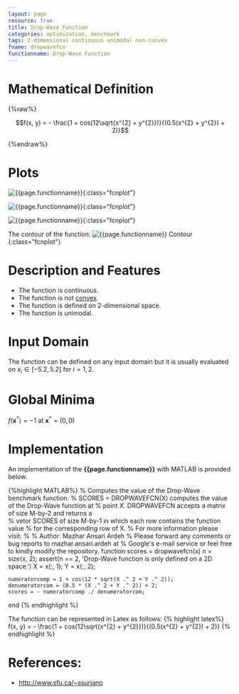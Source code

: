 ```yaml
---
layout: page
resource: true
title: Drop-Wave Function
categories: optimization, benchmark
tags: 2-dimensional continuous unimodal non-convex
fname: dropwavefcn
functionname: Drop-Wave Function
---
```

<head>
	<script type="text/x-mathjax-config">
	  MathJax.Hub.Config({tex2jax: {inlineMath: [['$','$'], ['\\(','\\)']]}});
	</script>
	<script type="text/javascript" async
	  src="https://cdn.mathjax.org/mathjax/latest/MathJax.js?config=TeX-AMS_CHTML">
	</script>
</head>


# Mathematical Definition

{%raw%}

$$f(x, y) = - \frac{1 + cos(12\sqrt{x^{2} + y^{2}})}{(0.5(x^{2} + y^{2}) + 2)}$$

{%endraw%}

# Plots
![{{page.functionname}}]({{site.baseurl}}/benchmarkfcns/plots/{{page.fname}}.png){:class="fcnplot"}

![{{page.functionname}}]({{site.baseurl}}/benchmarkfcns/plots/{{page.fname}}_2.png){:class="fcnplot"}

![{{page.functionname}}]({{site.baseurl}}/benchmarkfcns/plots/{{page.fname}}_3.png){:class="fcnplot"}

The contour of the function: 
![{{page.functionname}} Contour]({{site.baseurl}}/benchmarkfcns/plots/{{page.fname}}_contour.png){:class="fcnplot"}

# Description and Features
* The function is continuous.
* The function is not [convex](https://en.wikipedia.org/wiki/Convex_function).
* The function is defined on 2-dimensional space. 
* The function is unimodal.

# Input Domain
The function can be defined on any input domain but it is usually evaluated on $x_i \in [-5.2, 5.2]$ for $i = 1, 2$.

# Global Minima
$f(\textbf{x}^{\ast}) = -1$ at $\textbf{x}^{\ast} = (0, 0)$

# Implementation
An implementation of the **{{page.functionname}}** with MATLAB is provided below. 

{%highlight MATLAB%}
% Computes the value of the Drop-Wave benchmark function.
% SCORES = DROPWAVEFCN(X) computes the value of the Drop-Wave function at 
% point X. DROPWAVEFCN accepts a matrix of size M-by-2 and returns a  
% vetor SCORES of size M-by-1 in which each row contains the function value 
% for the corresponding row of X.
% For more information please visit: 
% 
% Author: Mazhar Ansari Ardeh
% Please forward any comments or bug reports to mazhar.ansari.ardeh at
% Google's e-mail service or feel free to kindly modify the repository.
function scores = dropwavefcn(x)
    n = size(x, 2);
    assert(n == 2, 'Drop-Wave function is only defined on a 2D space.')
    X = x(:, 1);
    Y = x(:, 2);
    
    numeratorcomp = 1 + cos(12 * sqrt(X .^ 2 + Y .^ 2));
    denumeratorcom = (0.5 * (X .^ 2 + Y .^ 2)) + 2;
    scores = - numeratorcomp ./ denumeratorcom;
end
{% endhighlight %}

The function can be represented in Latex as follows:
{% highlight latex%}
f(x, y) = - \frac{1 + cos(12\sqrt{x^{2} + y^{2}})}{(0.5(x^{2} + y^{2}) + 2)}
{% endhighlight %}

# References:
* http://www.sfu.ca/~ssurjano